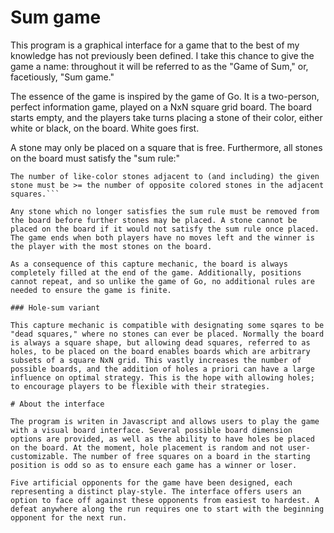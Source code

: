 # Sum game

This program is a graphical interface for a game that to the best of my knowledge has not previously been defined. I take this chance to give the game a name: throughout it will be referred to as the "Game of Sum," or, facetiously, "Sum game."

The essence of the game is inspired by the game of Go. It is a two-person, perfect information game, played on a NxN square grid board. The board starts empty, and the players take turns placing a stone of their color, either white or black, on the board. White goes first.

A stone may only be placed on a square that is free. Furthermore, all stones on the board must satisfy the "sum rule:"

```
The number of like-color stones adjacent to (and including) the given stone must be >= the number of opposite colored stones in the adjacent squares.```

Any stone which no longer satisfies the sum rule must be removed from the board before further stones may be placed. A stone cannot be placed on the board if it would not satisfy the sum rule once placed. The game ends when both players have no moves left and the winner is the player with the most stones on the board.

As a consequence of this capture mechanic, the board is always completely filled at the end of the game. Additionally, positions cannot repeat, and so unlike the game of Go, no additional rules are needed to ensure the game is finite.

### Hole-sum variant

This capture mechanic is compatible with designating some sqares to be "dead squares," where no stones can ever be placed. Normally the board is always a square shape, but allowing dead squares, referred to as holes, to be placed on the board enables boards which are arbitrary subsets of a square NxN grid. This vastly increases the number of possible boards, and the addition of holes a priori can have a large influence on optimal strategy. This is the hope with allowing holes; to encourage players to be flexible with their strategies.

# About the interface

The program is writen in Javascript and allows users to play the game with a visual board interface. Several possible board dimension options are provided, as well as the ability to have holes be placed on the board. At the moment, hole placement is random and not user-customizable. The number of free squares on a board in the starting position is odd so as to ensure each game has a winner or loser.

Five artificial opponents for the game have been designed, each representing a distinct play-style. The interface offers users an option to face off against these opponents from easiest to hardest. A defeat anywhere along the run requires one to start with the beginning opponent for the next run.



